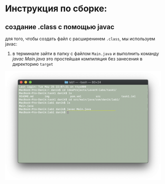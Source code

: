 # Инструкция по сборке:
## создание .class с помощью javac
для того, чтобы создать файл с расширенинем `.class`, мы используем javac:
1. в терминале зайти в папку с файлом `Main.java` и выполнить команду *javac Main.java*
это простейшая компиляция без занесения в директорию `target`

![alt text](img/1.png)

